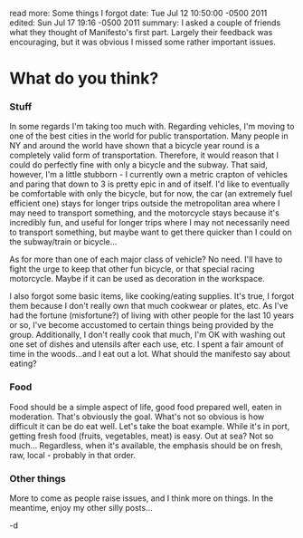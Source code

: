 read more: Some things I forgot 
date: Tue Jul 12 10:50:00 -0500 2011 
edited: Sun Jul 17 19:16 -0500 2011
summary: I asked a couple of friends what they thought of Manifesto's first part. Largely their feedback was encouraging, but it was obvious I missed some rather important issues. 

# What do you think?


### Stuff

In some regards I'm taking too much with. Regarding vehicles, I'm moving to one
of the best cities in the world for public transportation. Many people in NY and
around the world have shown that a bicycle year round is a completely valid form
of transportation.  Therefore, it would reason that I could do perfectly fine
with only a bicycle and the subway. That said, however, I'm a little stubborn - I currently own 
a metric crapton of vehicles and paring that down to 3 is pretty epic in and of itself.
I'd like to eventually be comfortable with only the bicycle, but for now, the car (an extremely fuel efficient one)
stays for longer trips outside the metropolitan area where I may need to transport something, and the motorcycle stays
because it's incredibly fun, and useful for longer trips where I may not necessarily need to transport something, but maybe want
to get there quicker than I could on the subway/train or bicycle...

As for more than one of each major class of vehicle? No need. I'll have to fight the urge to keep that other fun bicycle, or 
that special racing motorcycle. Maybe if it can be used as decoration in the workspace.

I also forgot some basic items, like cooking/eating supplies. It's true, I
forgot them because I don't really own that much cookwear or plates, etc. As
I've had the fortune (misfortune?) of living with other people for the last 10
years or so, I've become accustomed to certain things being provided by the
group.  Additionally, I don't really cook that much, I'm OK with washing out one
set of dishes and utensils after each use, etc. I spent a fair amount of time in
the woods...and I eat out a lot. What should the manifesto say about eating?

### Food

Food should be a simple aspect of life, good food prepared well, eaten in moderation. That's obviously the goal.
What's not so obvious is how difficult it can be do eat well. Let's take the boat example. While it's in port, getting
fresh food (fruits, vegetables, meat) is easy. Out at sea? Not so much... Regardless, when it's available, the emphasis 
should be on fresh, raw, local - probably in that order. 

### Other things  

More to come as people raise issues, and I think more on things. In the meantime, enjoy my other silly posts...

-d


